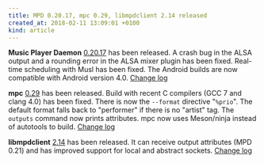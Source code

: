 ```yaml
---
title: MPD 0.20.17, mpc 0.29, libmpdclient 2.14 released
created_at: 2018-02-11 13:09:01 +0100
kind: article
---
```


**Music Player Daemon**
[0.20.17](/download/mpd/0.20/mpd-0.20.17.tar.xz)
has been released.  A crash bug in the ALSA output and a rounding
error in the ALSA mixer plugin has been fixed.  Real-time scheduling
with Musl has been fixed.  The Android builds are now compatible with
Android version 4.0.
[Change log](https://raw.githubusercontent.com/MusicPlayerDaemon/MPD/v0.20.17/NEWS)

**mpc** [0.29](/download/mpc/0/mpc-0.29.tar.xz)
has been released.  Build with recent C compilers (GCC 7 and
clang 4.0) has been fixed.  There is now the `--format` directive
"`%prio`".  The default format falls back to "performer" if there is
no "artist" tag.  The `outputs` command now prints attributes.  mpc
now uses Meson/ninja instead of autotools to build.
[Change log](https://raw.githubusercontent.com/MusicPlayerDaemon/mpc/v0.29/NEWS)

**libmpdclient**
[2.14](/download/libmpdclient/2/libmpdclient-2.14.tar.xz)
has been released.  It can receive output attributes (MPD 0.21) and
has improved support for local and abstract sockets.
[Change log](https://raw.githubusercontent.com/MusicPlayerDaemon/libmpdclient/v2.14/NEWS)
